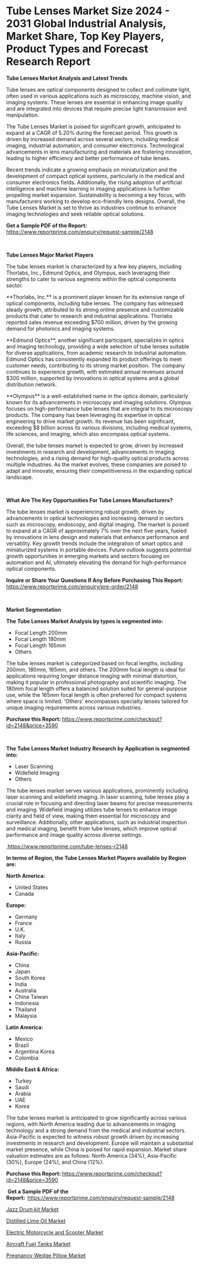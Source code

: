 <p><h1>Tube Lenses Market Size 2024 - 2031 Global Industrial Analysis, Market Share, Top Key Players, Product Types and Forecast Research Report</h1></p><p><strong>Tube Lenses Market Analysis and Latest Trends</strong></p>
<p><p>Tube lenses are optical components designed to collect and collimate light, often used in various applications such as microscopy, machine vision, and imaging systems. These lenses are essential in enhancing image quality and are integrated into devices that require precise light transmission and manipulation.</p><p>The Tube Lenses Market is poised for significant growth, anticipated to expand at a CAGR of 5.20% during the forecast period. This growth is driven by increased demand across several sectors, including medical imaging, industrial automation, and consumer electronics. Technological advancements in lens manufacturing and materials are fostering innovation, leading to higher efficiency and better performance of tube lenses.</p><p>Recent trends indicate a growing emphasis on miniaturization and the development of compact optical systems, particularly in the medical and consumer electronics fields. Additionally, the rising adoption of artificial intelligence and machine learning in imaging applications is further propelling market expansion. Sustainability is becoming a key focus, with manufacturers working to develop eco-friendly lens designs. Overall, the Tube Lenses Market is set to thrive as industries continue to enhance imaging technologies and seek reliable optical solutions.</p></p>
<p><strong>Get a Sample PDF of the Report:&nbsp;</strong> <a href="https://www.reportprime.com/enquiry/request-sample/2148?utm_campaign=1110&utm_medium=2&utm_source=Github&utm_content=ia&utm_term=15112024&utm_id=tube-lenses">https://www.reportprime.com/enquiry/request-sample/2148</a></p>
<p>&nbsp;</p>
<p><strong>Tube Lenses Major Market Players</strong></p>
<p><p>The tube lenses market is characterized by a few key players, including Thorlabs, Inc., Edmund Optics, and Olympus, each leveraging their strengths to cater to various segments within the optical components sector.</p><p>**Thorlabs, Inc.** is a prominent player known for its extensive range of optical components, including tube lenses. The company has witnessed steady growth, attributed to its strong online presence and customizable products that cater to research and industrial applications. Thorlabs reported sales revenue exceeding $700 million, driven by the growing demand for photonics and imaging systems.</p><p>**Edmund Optics**, another significant participant, specializes in optics and imaging technology, providing a wide selection of tube lenses suitable for diverse applications, from academic research to industrial automation. Edmund Optics has consistently expanded its product offerings to meet customer needs, contributing to its strong market position. The company continues to experience growth, with estimated annual revenues around $300 million, supported by innovations in optical systems and a global distribution network.</p><p>**Olympus** is a well-established name in the optics domain, particularly known for its advancements in microscopy and imaging solutions. Olympus focuses on high-performance tube lenses that are integral to its microscopy products. The company has been leveraging its expertise in optical engineering to drive market growth. Its revenue has been significant, exceeding $8 billion across its various divisions, including medical systems, life sciences, and imaging, which also encompass optical systems.</p><p>Overall, the tube lenses market is expected to grow, driven by increased investments in research and development, advancements in imaging technologies, and a rising demand for high-quality optical products across multiple industries. As the market evolves, these companies are poised to adapt and innovate, ensuring their competitiveness in the expanding optical landscape.</p></p>
<p>&nbsp;</p>
<p><strong>What Are The Key Opportunities For Tube Lenses Manufacturers?</strong></p>
<p><p>The tube lenses market is experiencing robust growth, driven by advancements in optical technologies and increasing demand in sectors such as microscopy, endoscopy, and digital imaging. The market is poised to expand at a CAGR of approximately 7% over the next five years, fueled by innovations in lens design and materials that enhance performance and versatility. Key growth trends include the integration of smart optics and miniaturized systems in portable devices. Future outlook suggests potential growth opportunities in emerging markets and sectors focusing on automation and AI, ultimately elevating the demand for high-performance optical components.</p></p>
<p><strong>Inquire or Share Your Questions If Any Before Purchasing This Report:</strong> <a href="https://www.reportprime.com/enquiry/pre-order/2148?utm_campaign=1110&utm_medium=2&utm_source=Github&utm_content=ia&utm_term=15112024&utm_id=tube-lenses">https://www.reportprime.com/enquiry/pre-order/2148</a></p>
<p>&nbsp;</p>
<p><strong>Market Segmentation</strong></p>
<p><strong>The Tube Lenses Market Analysis by types is segmented into:</strong></p>
<p><ul><li>Focal Length 200mm</li><li>Focal Length 180mm</li><li>Focal Length 165mm</li><li>Others</li></ul></p>
<p><p>The tube lenses market is categorized based on focal lengths, including 200mm, 180mm, 165mm, and others. The 200mm focal length is ideal for applications requiring longer distance imaging with minimal distortion, making it popular in professional photography and scientific imaging. The 180mm focal length offers a balanced solution suited for general-purpose use, while the 165mm focal length is often preferred for compact systems where space is limited. 'Others' encompasses specialty lenses tailored for unique imaging requirements across various industries.</p></p>
<p><strong>Purchase this Report:&nbsp;</strong><a href="https://www.reportprime.com/checkout?id=2148&price=3590&utm_campaign=1110&utm_medium=2&utm_source=Github&utm_content=ia&utm_term=15112024&utm_id=tube-lenses">https://www.reportprime.com/checkout?id=2148&price=3590</a></p>
<p>&nbsp;</p>
<p><strong>The Tube Lenses Market Industry Research by Application is segmented into:</strong></p>
<p><ul><li>Laser Scanning</li><li>Widefield Imaging</li><li>Others</li></ul></p>
<p><p>The tube lenses market serves various applications, prominently including laser scanning and widefield imaging. In laser scanning, tube lenses play a crucial role in focusing and directing laser beams for precise measurements and imaging. Widefield imaging utilizes tube lenses to enhance image clarity and field of view, making them essential for microscopy and surveillance. Additionally, other applications, such as industrial inspection and medical imaging, benefit from tube lenses, which improve optical performance and image quality across diverse settings.</p></p>
<p><a href="https://www.reportprime.com/tube-lenses-r2148?utm_campaign=1110&utm_medium=2&utm_source=Github&utm_content=ia&utm_term=15112024&utm_id=tube-lenses">&nbsp;https://www.reportprime.com/tube-lenses-r2148</a></p>
<p><strong>In terms of Region, the Tube Lenses Market Players available by Region are:</strong></p>
<p>
    <p> <strong> North America: </strong>
        <ul>
            <li>United States</li>
            <li>Canada</li>
        </ul>
        </p> 
    <p> <strong> Europe: </strong>
        <ul>
            <li>Germany</li>
            <li>France</li>
            <li>U.K.</li>
            <li>Italy</li>
            <li>Russia</li>
        </ul>
        </p> 
    <p> <strong> Asia-Pacific: </strong>
        <ul>
            <li>China</li>
            <li>Japan</li>
            <li>South Korea</li>
            <li>India</li>
            <li>Australia</li>
            <li>China Taiwan</li>
            <li>Indonesia</li>
            <li>Thailand</li>
            <li>Malaysia</li>
        </ul>
        </p> 
    <p> <strong> Latin America: </strong>
        <ul>
            <li>Mexico</li>
            <li>Brazil</li>
            <li>Argentina Korea</li>
            <li>Colombia</li>
        </ul>
        </p> 
    <p> <strong> Middle East & Africa: </strong>
        <ul>
            <li>Turkey</li>
            <li>Saudi</li>
            <li>Arabia</li>
            <li>UAE</li>
            <li>Korea</li>
        </ul>
    </p>
    </p>
<p><p>The tube lenses market is anticipated to grow significantly across various regions, with North America leading due to advancements in imaging technology and a strong demand from the medical and industrial sectors. Asia-Pacific is expected to witness robust growth driven by increasing investments in research and development. Europe will maintain a substantial market presence, while China is poised for rapid expansion. Market share valuation estimates are as follows: North America (34%), Asia-Pacific (30%), Europe (24%), and China (12%).</p></p>
<p><strong>Purchase this Report: </strong><a href="https://www.reportprime.com/checkout?id=2148&price=3590&utm_campaign=1110&utm_medium=2&utm_source=Github&utm_content=ia&utm_term=15112024&utm_id=tube-lenses">https://www.reportprime.com/checkout?id=2148&price=3590</a></p>
<p>&nbsp;<strong>Get a Sample PDF of the Report:&nbsp;&nbsp;</strong><a href="https://www.reportprime.com/enquiry/request-sample/2148?utm_campaign=1110&utm_medium=2&utm_source=Github&utm_content=ia&utm_term=15112024&utm_id=tube-lenses">https://www.reportprime.com/enquiry/request-sample/2148</a></p>
<p><strong></strong></p>
<p><p><a href="https://www.linkedin.com/pulse/jazz-drum-kit-market-evolution-key-trends-regional-dynamics-dqfcc?utm_campaign=1110&utm_medium=2&utm_source=Github&utm_content=ia&utm_term=15112024&utm_id=tube-lenses">Jazz Drum kit Market</a></p><p><a href="https://www.linkedin.com/pulse/evolution-distilled-lime-oil-market-key-shifts-from-2024-2031-hkw9f?utm_campaign=1110&utm_medium=2&utm_source=Github&utm_content=ia&utm_term=15112024&utm_id=tube-lenses">Distilled Lime Oil Market</a></p><p><a href="https://issuu.com/reportprime-2/docs/electric-motorcycle-and-scooter-mar_c2566ada847892?utm_campaign=1110&utm_medium=2&utm_source=Github&utm_content=ia&utm_term=15112024&utm_id=tube-lenses">Electric Motorcycle and Scooter Market</a></p><p><a href="https://issuu.com/reportprime-2/docs/aircraft-fuel-tanks-market-size-203_95392e936bae78?utm_campaign=1110&utm_medium=2&utm_source=Github&utm_content=ia&utm_term=15112024&utm_id=tube-lenses">Aircraft Fuel Tanks Market</a></p><p><a href="https://www.linkedin.com/pulse/pregnancy-wedge-pillow-market-matrix-applications-types-cagr-h0ejc?utm_campaign=1110&utm_medium=2&utm_source=Github&utm_content=ia&utm_term=15112024&utm_id=tube-lenses">Pregnancy Wedge Pillow Market</a></p></p>